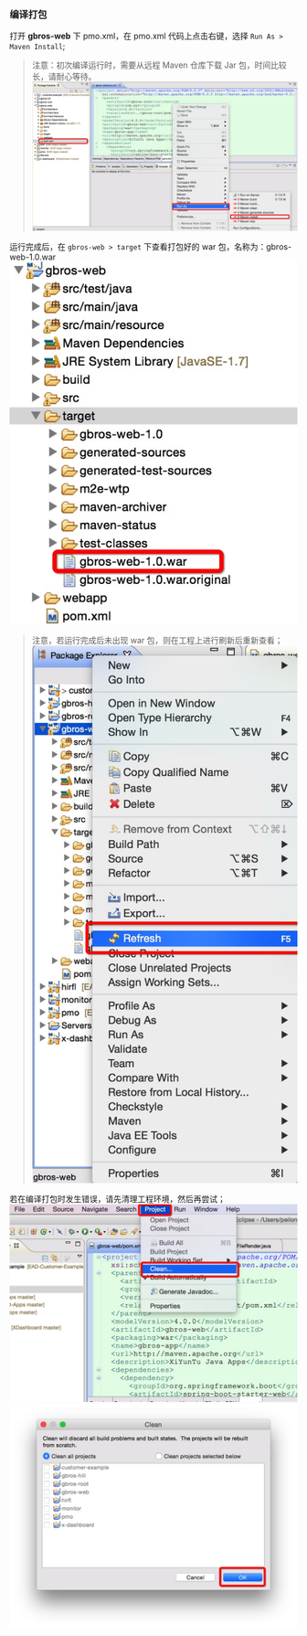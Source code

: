 ### 编译打包

打开 **gbros-web** 下 pmo.xml，在 pmo.xml 代码上点击右键，选择 `Run As > Maven Install`;
> 注意：初次编译运行时，需要从远程 Maven 仓库下载 Jar 包，时间比较长，请耐心等待。
![PNG](..\images\create-ead-project\20.png)

运行完成后，在 `gbros-web > target` 下查看打包好的 war 包，名称为：gbros-web-1.0.war
![PNG](..\images\create-ead-project\24.png)

> 注意，若运行完成后未出现 war 包，则在工程上进行刷新后重新查看；
> ![PNG](..\images\create-ead-project\25.png)

若在编译打包时发生错误，请先清理工程环境，然后再尝试；
![PNG](..\images\create-ead-project\21.png)
![PNG](..\images\create-ead-project\22.png)